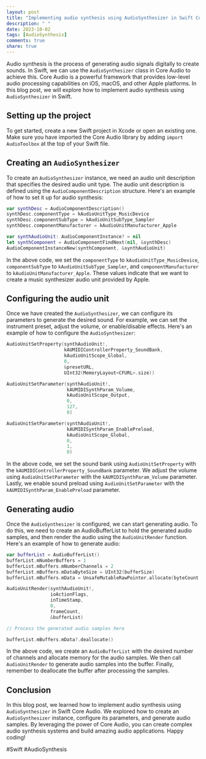 ```yaml
---
layout: post
title: "Implementing audio synthesis using AudioSynthesizer in Swift Core Audio"
description: " "
date: 2023-10-02
tags: [AudioSynthesis]
comments: true
share: true
---
```


Audio synthesis is the process of generating audio signals digitally to create sounds. In Swift, we can use the `AudioSynthesizer` class in Core Audio to achieve this. Core Audio is a powerful framework that provides low-level audio processing capabilities on iOS, macOS, and other Apple platforms. In this blog post, we will explore how to implement audio synthesis using `AudioSynthesizer` in Swift.

## Setting up the project

To get started, create a new Swift project in Xcode or open an existing one. Make sure you have imported the Core Audio library by adding `import AudioToolbox` at the top of your Swift file.

## Creating an `AudioSynthesizer`

To create an `AudioSynthesizer` instance, we need an audio unit description that specifies the desired audio unit type. The audio unit description is defined using the `AudioComponentDescription` structure. Here's an example of how to set it up for audio synthesis:

```swift
var synthDesc = AudioComponentDescription()
synthDesc.componentType = kAudioUnitType_MusicDevice
synthDesc.componentSubType = kAudioUnitSubType_Sampler
synthDesc.componentManufacturer = kAudioUnitManufacturer_Apple

var synthAudioUnit: AudioComponentInstance? = nil
let synthComponent = AudioComponentFindNext(nil, &synthDesc)
AudioComponentInstanceNew(synthComponent, &synthAudioUnit)
```

In the above code, we set the `componentType` to `kAudioUnitType_MusicDevice`, `componentSubType` to `kAudioUnitSubType_Sampler`, and `componentManufacturer` to `kAudioUnitManufacturer_Apple`. These values indicate that we want to create a music synthesizer audio unit provided by Apple.

## Configuring the audio unit

Once we have created the `AudioSynthesizer`, we can configure its parameters to generate the desired sound. For example, we can set the instrument preset, adjust the volume, or enable/disable effects. Here's an example of how to configure the `AudioSynthesizer`:

```swift
AudioUnitSetProperty(synthAudioUnit!,
                     kAUMIDIControllerProperty_SoundBank,
                     kAudioUnitScope_Global,
                     0,
                     &presetURL,
                     UInt32(MemoryLayout<CFURL>.size))

AudioUnitSetParameter(synthAudioUnit!,
                      kAUMIDISynthParam_Volume,
                      kAudioUnitScope_Output,
                      0,
                      127,
                      0)

AudioUnitSetParameter(synthAudioUnit!,
                      kAUMIDISynthParam_EnablePreload,
                      kAudioUnitScope_Global,
                      0,
                      1,
                      0)
```

In the above code, we set the sound bank using `AudioUnitSetProperty` with the `kAUMIDIControllerProperty_SoundBank` parameter. We adjust the volume using `AudioUnitSetParameter` with the `kAUMIDISynthParam_Volume` parameter. Lastly, we enable sound preload using `AudioUnitSetParameter` with the `kAUMIDISynthParam_EnablePreload` parameter.

## Generating audio

Once the `AudioSynthesizer` is configured, we can start generating audio. To do this, we need to create an AudioBufferList to hold the generated audio samples, and then render the audio using the `AudioUnitRender` function. Here's an example of how to generate audio:

```swift
var bufferList = AudioBufferList()
bufferList.mNumberBuffers = 1
bufferList.mBuffers.mNumberChannels = 2
bufferList.mBuffers.mDataByteSize = UInt32(bufferSize)
bufferList.mBuffers.mData = UnsafeMutableRawPointer.allocate(byteCount: Int(bufferSize), alignment: 0)

AudioUnitRender(synthAudioUnit!,
                ioActionFlags,
                inTimeStamp,
                0,
                frameCount,
                &bufferList)

// Process the generated audio samples here

bufferList.mBuffers.mData?.deallocate()
```

In the above code, we create an `AudioBufferList` with the desired number of channels and allocate memory for the audio samples. We then call `AudioUnitRender` to generate audio samples into the buffer. Finally, remember to deallocate the buffer after processing the samples.

## Conclusion

In this blog post, we learned how to implement audio synthesis using `AudioSynthesizer` in Swift Core Audio. We explored how to create an `AudioSynthesizer` instance, configure its parameters, and generate audio samples. By leveraging the power of Core Audio, you can create complex audio synthesis systems and build amazing audio applications. Happy coding!

#Swift #AudioSynthesis